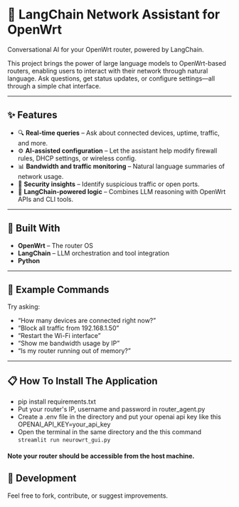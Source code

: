 # 📡 LangChain Network Assistant for OpenWrt

Conversational AI for your OpenWrt router, powered by LangChain.

This project brings the power of large language models to OpenWrt-based routers, enabling users to interact with their network through natural language. Ask questions, get status updates, or configure settings—all through a simple chat interface.

---

## ✨ Features

- 🔍 **Real-time queries** – Ask about connected devices, uptime, traffic, and more.
- ⚙️ **AI-assisted configuration** – Let the assistant help modify firewall rules, DHCP settings, or wireless config.
- 📊 **Bandwidth and traffic monitoring** – Natural language summaries of network usage.
- 🔐 **Security insights** – Identify suspicious traffic or open ports.
- 🧠 **LangChain-powered logic** – Combines LLM reasoning with OpenWrt APIs and CLI tools.

---

## 🧰 Built With

- **OpenWrt** – The router OS
- **LangChain** – LLM orchestration and tool integration
- **Python**

---

## 💬 Example Commands

Try asking:

- “How many devices are connected right now?”
- “Block all traffic from 192.168.1.50”
- “Restart the Wi-Fi interface”
- “Show me bandwidth usage by IP”
- “Is my router running out of memory?”

---

## 📋 How To Install The Application

- pip install requirements.txt
- Put your router's IP, username and password in router_agent.py
- Create a .env file in the directory and put your openai api key like this OPENAI_API_KEY=your_api_key
- Open the terminal in the same directory and the this command ```streamlit run neurowrt_gui.py```
#### Note your router should be accessible from the host machine.

## 🧪 Development

Feel free to fork, contribute, or suggest improvements.
